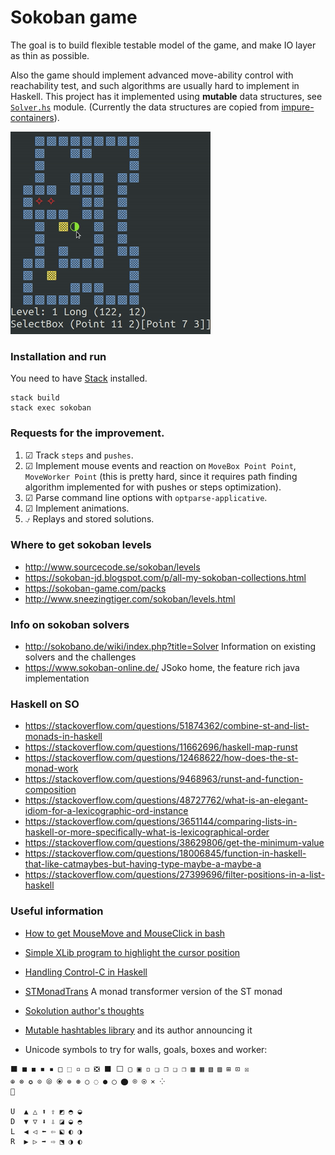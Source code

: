 # Sokoban game

The goal is to build flexible testable model of the game, and make IO layer as thin as possible.

Also the game should implement advanced move-ability control with reachability test, and such algorithms 
are usually hard to implement in Haskell. This project has it implemented using
**mutable** data structures, see [`Solver.hs`](src/Sokoban/Solver.hs) module. (Currently the data structures are copied from [impure-containers](https://hackage.haskell.org/package/impure-containers)).

![Box reachability demo](docs/sokoban.gif)

### Installation and run
                        
You need to have [Stack](https://docs.haskellstack.org/en/stable/) installed.

```
stack build
stack exec sokoban
```

### Requests for the improvement. 

1. ☑ Track `steps` and `pushes`.
1. ☑ Implement mouse events and reaction on `MoveBox Point Point`, `MoveWorker Point`
    (this is pretty hard, since it requires path finding algorithm implemented for with
    pushes or steps optimization).
1. ☑ Parse command line options with `optparse-applicative`.
1. ☑ Implement animations.
1. ⍻ Replays and stored solutions.


### Where to get sokoban levels

- http://www.sourcecode.se/sokoban/levels
- https://sokoban-jd.blogspot.com/p/all-my-sokoban-collections.html
- https://sokoban-game.com/packs
- http://www.sneezingtiger.com/sokoban/levels.html

### Info on sokoban solvers

- http://sokobano.de/wiki/index.php?title=Solver Information on existing solvers and the challenges
- https://www.sokoban-online.de/ JSoko home, the feature rich java implementation


### Haskell on SO

- https://stackoverflow.com/questions/51874362/combine-st-and-list-monads-in-haskell
- https://stackoverflow.com/questions/11662696/haskell-map-runst
- https://stackoverflow.com/questions/12468622/how-does-the-st-monad-work
- https://stackoverflow.com/questions/9468963/runst-and-function-composition
- https://stackoverflow.com/questions/48727762/what-is-an-elegant-idiom-for-a-lexicographic-ord-instance
- https://stackoverflow.com/questions/3651144/comparing-lists-in-haskell-or-more-specifically-what-is-lexicographical-order
- https://stackoverflow.com/questions/38629806/get-the-minimum-value
- https://stackoverflow.com/questions/18006845/function-in-haskell-that-like-catmaybes-but-having-type-maybe-a-maybe-a
- https://stackoverflow.com/questions/27399696/filter-positions-in-a-list-haskell



### Useful information

- [How to get MouseMove and MouseClick in bash](https://stackoverflow.com/a/5970472/5066426)
- [Simple XLib program to highlight the cursor position](https://github.com/arp242/find-cursor)
- [Handling Control-C in Haskell](https://neilmitchell.blogspot.com/2015/05/handling-control-c-in-haskell.html?m=1)
- [STMonadTrans](https://hackage.haskell.org/package/STMonadTrans) A monad transformer version of the ST monad
- [Sokolution author's thoughts](http://sokobano.de/wiki/index.php?title=Sokoban_solver_%22scribbles%22_by_Florent_Diedler_about_the_Sokolution_solver)
- [Mutable hashtables library](https://hackage.haskell.org/package/hashtables-1.2.3.4) and its author announcing it

- Unicode symbols to try for walls, goals, boxes and worker:

```
⬛ ■ ◼ ◾ ▪ □ ⬚ ▫ ◻ ❎ ⬛ ⬜ ▢ ▣ ◽ ❑ ❒ ❏ ❐ ▩ ▦ ▧ ▨ ⊞ ⊡ ☒
⊕ ⊗ ✪ ⊙ ⦾ ⦿ ⊚ ⊛ ○ ◌ ● ◯ ⬤ ⌾ ⍟ ⨯ ⁘
🦄

U  ▲ △ ⬆ ⇧ ◩ ◓ ◒
D  ▼ ▽ ⬇ ⇩ ◪ ◒ ◓
L  ◀ ◁ ⬅ ⇦ ⬕ ◐ ◑
R  ▶ ▷ ➡ ⇨ ⬔ ◑ ◐
```
